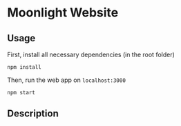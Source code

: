 # Moonlight Website

## Usage
First, install all necessary dependencies (in the root folder)
```shell
npm install
```

Then, run the web app on `localhost:3000`
```shell
npm start
```

## Description

